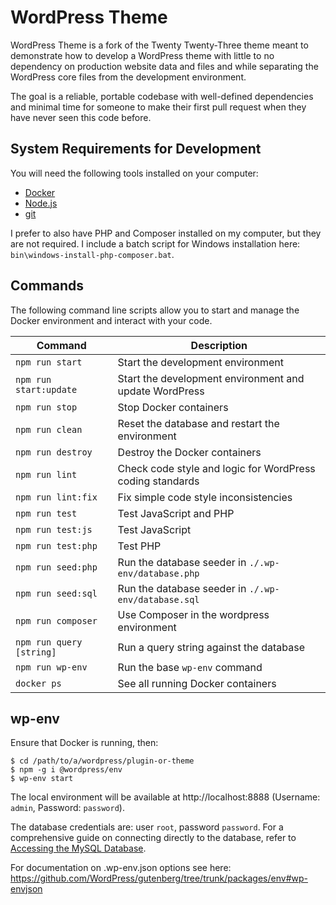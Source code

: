 # WordPress Theme

WordPress Theme is a fork of the Twenty Twenty-Three theme meant to demonstrate how to develop a WordPress theme with little to no dependency on production website data and files and while separating the WordPress core files from the development environment.

The goal is a reliable, portable codebase with well-defined dependencies and minimal time for someone to make their first pull request when they have never seen this code before.

## System Requirements for Development

You will need the following tools installed on your computer:

-   [Docker](https://www.docker.com/products/docker-desktop)
-   [Node.js](https://nodejs.org/en/download/)
-   [git](https://git-scm.com/downloads)

I prefer to also have PHP and Composer installed on my computer, but they are not required. I include a batch script for Windows installation here: `bin\windows-install-php-composer.bat`.

## Commands

The following command line scripts allow you to start and manage the Docker environment and interact with your code.

| Command                  | Description                                               |
| ------------------------ | --------------------------------------------------------- |
| `npm run start`          | Start the development environment                         |
| `npm run start:update`   | Start the development environment and update WordPress    |
| `npm run stop`           | Stop Docker containers                                    |
| `npm run clean`          | Reset the database and restart the environment            |
| `npm run destroy`        | Destroy the Docker containers                             |
| `npm run lint`           | Check code style and logic for WordPress coding standards |
| `npm run lint:fix`       | Fix simple code style inconsistencies                     |
| `npm run test`           | Test JavaScript and PHP                                   |
| `npm run test:js`        | Test JavaScript                                           |
| `npm run test:php`       | Test PHP                                                  |
| `npm run seed:php`       | Run the database seeder in `./.wp-env/database.php`       |
| `npm run seed:sql`       | Run the database seeder in `./.wp-env/database.sql`       |
| `npm run composer`       | Use Composer in the wordpress environment                 |
| `npm run query [string]` | Run a query string against the database                   |
| `npm run wp-env`         | Run the base `wp-env` command                             |
| `docker ps`              | See all running Docker containers                         |

## wp-env

Ensure that Docker is running, then:

```shell
$ cd /path/to/a/wordpress/plugin-or-theme
$ npm -g i @wordpress/env
$ wp-env start
```

The local environment will be available at http://localhost:8888 (Username: `admin`, Password: `password`).

The database credentials are: user `root`, password `password`. For a comprehensive guide on connecting directly to the database, refer to [Accessing the MySQL Database](https://github.com/WordPress/gutenberg/blob/trunk/docs/contributors/code/getting-started-with-code-contribution.md#accessing-the-mysql-database).

For documentation on .wp-env.json options see here: https://github.com/WordPress/gutenberg/tree/trunk/packages/env#wp-envjson
